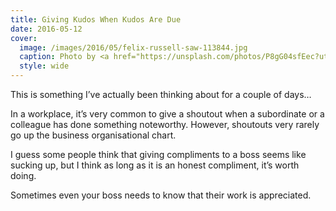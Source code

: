 ```yaml
---
title: Giving Kudos When Kudos Are Due
date: 2016-05-12
cover:
  image: /images/2016/05/felix-russell-saw-113844.jpg
  caption: Photo by <a href="https://unsplash.com/photos/P8gG04sfEec?utm_source=unsplash&utm_medium=referral&utm_content=creditCopyText">Felix Russell-Saw</a> on <a href="https://unsplash.com/?utm_source=unsplash&utm_medium=referral&utm_content=creditCopyText">Unsplash</a>
  style: wide
---
```


This is something I’ve actually been thinking about for a couple of days…

In a workplace, it’s very common to give a shoutout when a subordinate or a colleague has done something noteworthy. However, shoutouts very rarely go up the business organisational chart.

I guess some people think that giving compliments to a boss seems like sucking up, but I think as long as it is an honest compliment, it’s worth doing.

Sometimes even your boss needs to know that their work is appreciated.
